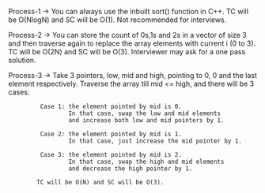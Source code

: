Process-1 -> You can always use the inbuilt sort() function
             in C++. TC will be O(NlogN) and SC will be O(1).
             Not recommended for interviews.

Process-2 -> You can store the count of 0s,1s and 2s in a         vector of size 3 and then traverse again
             to replace the array elements with current i (0 to 3).
             TC will be O(2N) and SC will be O(3). 
             Interviewer may ask for a one pass solution.

Process-3 -> Take 3 pointers, low, mid and high, pointing to 
             0, 0 and the last element respectively. 
             Traverse the array till mid <= high, and there will be
             3 cases:

             Case 1: the element pointed by mid is 0. 
                     In that case, swap the low and mid elements
                     and increase both low and mid pointers by 1.

             Case 2: the element pointed by mid is 1. 
                     In that case, just increase the mid pointer by 1.

             Case 3: the element pointed by mid is 2. 
                     In that case, swap the high and mid elements
                     and decrease the high pointer by 1.

            TC will be O(N) and SC will be O(3).